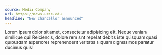 ```yaml
---
source: Media Company
url: https://news.ucsc.edu
headline: "New chancellor announced"
---
```


Lorem ipsum dolor sit amet, consectetur adipisicing elit. Neque veniam similique qui! Reiciendis, dolore rem sint repellat debitis iste quisquam quasi quibusdam asperiores reprehenderit veritatis aliquam dignissimos pariatur ducimus quis!